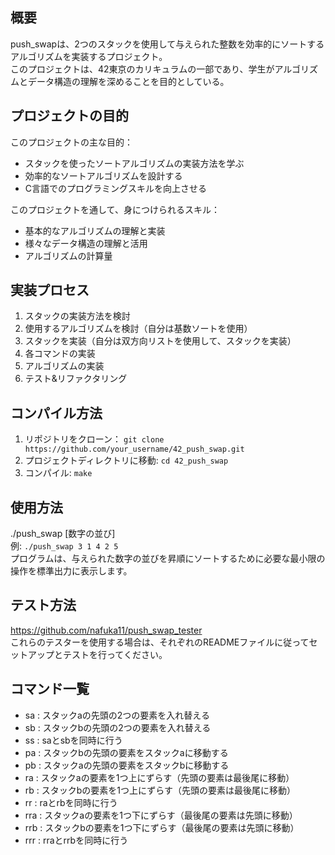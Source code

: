 ## 概要
push_swapは、2つのスタックを使用して与えられた整数を効率的にソートするアルゴリズムを実装するプロジェクト。  
このプロジェクトは、42東京のカリキュラムの一部であり、学生がアルゴリズムとデータ構造の理解を深めることを目的としている。

## プロジェクトの目的
このプロジェクトの主な目的：
- スタックを使ったソートアルゴリズムの実装方法を学ぶ
- 効率的なソートアルゴリズムを設計する
- C言語でのプログラミングスキルを向上させる

このプロジェクトを通して、身につけられるスキル：
- 基本的なアルゴリズムの理解と実装
- 様々なデータ構造の理解と活用
- アルゴリズムの計算量

## 実装プロセス
1. スタックの実装方法を検討
2. 使用するアルゴリズムを検討（自分は基数ソートを使用）
3. スタックを実装（自分は双方向リストを使用して、スタックを実装）
4. 各コマンドの実装
5. アルゴリズムの実装
6. テスト&リファクタリング

## コンパイル方法
1. リポジトリをクローン： ```git clone https://github.com/your_username/42_push_swap.git```
2. プロジェクトディレクトリに移動: ```cd 42_push_swap```
3. コンパイル: ```make```

## 使用方法
./push_swap [数字の並び]  
例: ```./push_swap 3 1 4 2 5```  
プログラムは、与えられた数字の並びを昇順にソートするために必要な最小限の操作を標準出力に表示します。

## テスト方法
https://github.com/nafuka11/push_swap_tester  
これらのテスターを使用する場合は、それぞれのREADMEファイルに従ってセットアップとテストを行ってください。

## コマンド一覧
- sa : スタックaの先頭の2つの要素を入れ替える
- sb : スタックbの先頭の2つの要素を入れ替える
- ss : saとsbを同時に行う
- pa : スタックbの先頭の要素をスタックaに移動する
- pb : スタックaの先頭の要素をスタックbに移動する
- ra : スタックaの要素を1つ上にずらす（先頭の要素は最後尾に移動）
- rb : スタックbの要素を1つ上にずらす（先頭の要素は最後尾に移動）
- rr : raとrbを同時に行う
- rra : スタックaの要素を1つ下にずらす（最後尾の要素は先頭に移動）
- rrb : スタックbの要素を1つ下にずらす（最後尾の要素は先頭に移動）
- rrr : rraとrrbを同時に行う
